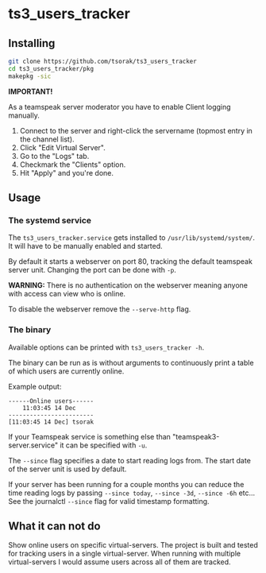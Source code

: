# ts3_users_tracker

## Installing

```sh
git clone https://github.com/tsorak/ts3_users_tracker
cd ts3_users_tracker/pkg
makepkg -sic
```

**IMPORTANT!**

As a teamspeak server moderator you have to enable Client logging manually.

1. Connect to the server and right-click the servername (topmost entry in the channel list).
2. Click "Edit Virtual Server".
3. Go to the "Logs" tab.
4. Checkmark the "Clients" option.
5. Hit "Apply" and you're done.

## Usage

### The systemd service

The `ts3_users_tracker.service` gets installed to `/usr/lib/systemd/system/`. It will have to be manually enabled and started.

By default it starts a webserver on port 80, tracking the default teamspeak server unit. Changing the port can be done with `-p`.

**WARNING:** There is no authentication on the webserver meaning anyone with access can view who is online.

To disable the webserver remove the `--serve-http` flag.

### The binary

Available options can be printed with `ts3_users_tracker -h`.

The binary can be run as is without arguments to continuously print a table of which users are currently online.

Example output:

```
------Online users------
    11:03:45 14 Dec    
------------------------
[11:03:45 14 Dec] tsorak
```

If your Teamspeak service is something else than "teamspeak3-server.service" it can be specified with `-u`.

The `--since` flag specifies a date to start reading logs from. The start date of the server unit is used by default.

If your server has been running for a couple months you can reduce the time reading logs by passing `--since today`, `--since -3d`, `--since -6h` etc...
See the journalctl `--since` flag for valid timestamp formatting.

## What it can not do

Show online users on specific virtual-servers. The project is built and tested for tracking users in a single virtual-server. When running with multiple virtual-servers I would assume users across all of them are tracked.

